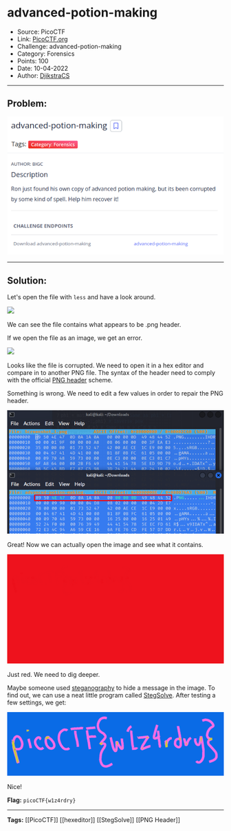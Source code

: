 # advanced-potion-making
* Source: PicoCTF
* Link: [PicoCTF.org](https://picoctf.org/)
* Challenge: advanced-potion-making
* Category: Forensics
* Points: 100
* Date: 10-04-2022
* Author: [DjikstraCS](https://github.com/DjikstraCS)

---
## Problem:
![](./attachments/Pasted%20image%2020220410141312.png)

---
## Solution:
 Let's open the file with `less` and have a look around.
 
 ![](Pasted%20image%2020220410151849.png)
 
 We can see the file contains what appears to be .png header.
 
 If we open the file as an image, we get an error.
 
 ![](Pasted%20image%2020220410152534.png)
 
 Looks like the file is corrupted. We need to open it in a hex editor and compare in to another PNG file. The syntax of the header need to comply with the official [PNG header](https://github.com/corkami/formats/blob/master/image/png.md) scheme. 
 
 Something is wrong. We need to edit a few values in order to repair the PNG header.
 
![](./attachments/Pasted%20image%2020220410160048.png)

Great! Now we can actually open the image and see what it contains.

![](./attachments/Pasted%20image%2020220410160604.png)

Just red. We need to dig deeper. 

Maybe someone used [steganography](https://en.wikipedia.org/wiki/Steganography) to hide a message in the image. To find out, we can use a neat little program called [StegSolve](https://github.com/zardus/ctf-tools/blob/master/stegsolve/install). After testing a few settings, we get:

![](./attachments/Pasted%20image%2020220410164328.png)

Nice!
 
 **Flag:** `picoCTF{w1z4rdry}`

---
**Tags:** [[PicoCTF]] [[hexeditor]] [[StegSolve]] [[PNG Header]]